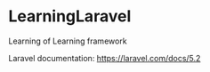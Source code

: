 # LearningLaravel
Learning of Learning framework

Laravel documentation:
https://laravel.com/docs/5.2